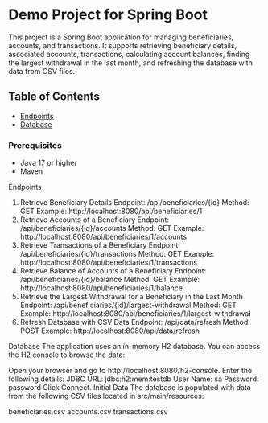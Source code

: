 # Demo Project for Spring Boot

This project is a Spring Boot application for managing beneficiaries, accounts, and transactions. It supports retrieving beneficiary details, associated accounts, transactions, calculating account balances, finding the largest withdrawal in the last month, and refreshing the database with data from CSV files.

## Table of Contents

- [Endpoints](#endpoints)
- [Database](#database)



### Prerequisites

- Java 17 or higher
- Maven


Endpoints
1. Retrieve Beneficiary Details
   Endpoint: /api/beneficiaries/{id}
   Method: GET
   Example: http://localhost:8080/api/beneficiaries/1
2. Retrieve Accounts of a Beneficiary
   Endpoint: /api/beneficiaries/{id}/accounts
   Method: GET
   Example: http://localhost:8080/api/beneficiaries/1/accounts
3. Retrieve Transactions of a Beneficiary
   Endpoint: /api/beneficiaries/{id}/transactions
   Method: GET
   Example: http://localhost:8080/api/beneficiaries/1/transactions
4. Retrieve Balance of Accounts of a Beneficiary
   Endpoint: /api/beneficiaries/{id}/balance
   Method: GET
   Example: http://localhost:8080/api/beneficiaries/1/balance
5. Retrieve the Largest Withdrawal for a Beneficiary in the Last Month
   Endpoint: /api/beneficiaries/{id}/largest-withdrawal
   Method: GET
   Example: http://localhost:8080/api/beneficiaries/1/largest-withdrawal
6. Refresh Database with CSV Data
   Endpoint: /api/data/refresh
   Method: POST
   Example: http://localhost:8080/api/data/refresh

Database
The application uses an in-memory H2 database. You can access the H2 console to browse the data:

Open your browser and go to http://localhost:8080/h2-console.
Enter the following details:
JDBC URL: jdbc:h2:mem:testdb
User Name: sa
Password: password
Click Connect.
Initial Data
The database is populated with data from the following CSV files located in src/main/resources:

beneficiaries.csv
accounts.csv
transactions.csv